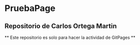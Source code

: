 # PruebaPage
## Repositorio de Carlos Ortega Martin
** Este repositorio es solo para hacer la actividad de GitPages **
